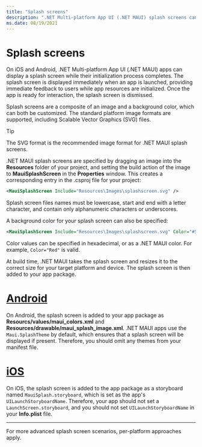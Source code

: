 ```yaml
---
title: "Splash screens"
description: ".NET Multi-platform App UI (.NET MAUI) splash screens can be displayed when an app is launched, while the app's initialization process completes."
ms.date: 08/19/2021
---
```


# Splash screens

<!-- Todo: Move this content into the images doc, once it migrates over? -->

On iOS and Android, .NET Multi-platform App UI (.NET MAUI) apps can display a splash screen while their initialization process completes. The splash screen is displayed immediately when an app is launched, providing immediate feedback to users while app resources are initialized. Once the app is ready for interaction, the splash screen is dismissed.

Splash screens are a composite of an image and a background color, which can both be customized. The standard platform image formats are supported, including Scalable Vector Graphics (SVG) files.

> [!TIP]
> The SVG format is the recommended image format for .NET MAUI splash screens.

.NET MAUI splash screens are specified by dragging an image into the **Resources** folder of your project, and setting the build action of the image to **MauiSplashScreen** in the **Properties** window. This creates a corresponding entry in the .csproj file for your project:

```xml
<MauiSplashScreen Include="Resources\Images\splashscreen.svg" />
```

Splash screen files names must be lowercase, start and end with a letter character, and contain only alphanumeric characters or underscores.

A background color for your splash screen can also be specified:

```xml
<MauiSplashScreen Include="Resources\Images\splashscreen.svg" Color="#512BD4" />
```

<!-- Valid color values are actually derived from the SKColor struct, rather than Microsoft.Maui.Graphics.Colors. This may change. -->
Color values can be specified in hexadecimal, or as a .NET MAUI color. For example, `Color="Red"` is valid.

At build time, .NET MAUI takes the splash screen and resizes it to the correct size for your target platform and device. The splash screen is then added to your app package.

<!-- markdownlint-disable MD025 -->

# [Android](#tab/android)

On Android, the splash screen is added to your app package as **Resourcs/values/maui_colors.xml** and **Resources/drawable/maui_splash_image.xml**. .NET MAUI apps use the `Maui.SplashTheme` by default, which ensures that a splash screen will be displayed if present. Therefore, you should omit any themes from your manifest file.

# [iOS](#tab/ios)

On iOS, the splash screen is added to the app package as a storyboard named `MauiSplash.storyboard`, which is set as the app's `UILaunchStoryboardName`. Therefore, your app should not set a `LaunchScreen.storyboard`, and you should not set `UILaunchStoryboardName` in your **Info.plist** file.

---

For more advanced splash screen scenarios, per-platform approaches apply.
